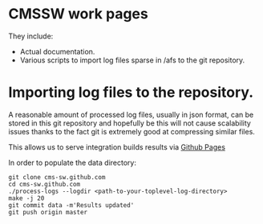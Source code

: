 CMSSW work pages
================

They include:

- Actual documentation.
- Various scripts to import log files sparse in /afs to the git repository. 

Importing log files to the repository.
======================================

A reasonable amount of processed log files, usually in json format, can be
stored in this git repository and hopefully be this will not cause scalability
issues thanks to the fact git is extremely good at compressing similar files.

This allows us to serve integration builds results via [Github
Pages](http://pages.github.com)

In order to populate the data directory:

```
git clone cms-sw.github.com
cd cms-sw.github.com
./process-logs --logdir <path-to-your-toplevel-log-directory>
make -j 20
git commit data -m'Results updated'
git push origin master
```
